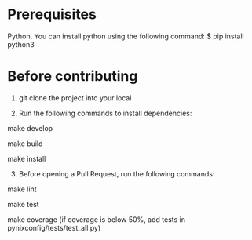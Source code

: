 # Prerequisites

Python. You can install python using the following command: $ pip install python3

# Before contributing

1. git clone the project into your local

2. Run the following commands to install dependencies:

make develop

make build

make install

3. Before opening a Pull Request, run the following commands:

make lint

make test

make coverage (if coverage is below 50%, add tests in pynixconfig/tests/test_all.py)
